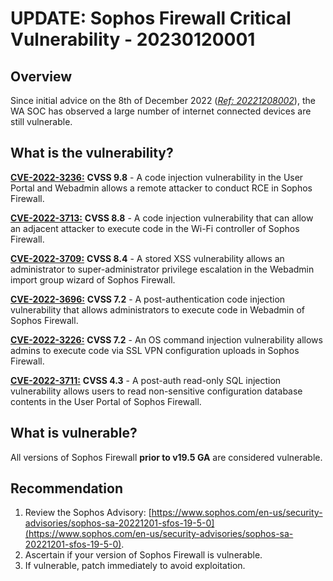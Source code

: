 # UPDATE: Sophos Firewall Critical Vulnerability - 20230120001

## Overview

Since initial advice on the 8th of December 2022 ([*Ref: 20221208002*](https://wagov.github.io/wasocshared/#/advisories/20221208002-Sophos-Release-Patch-for-Seven-Sophos-Firewall-CVEs)), the WA SOC has observed a large number of internet connected devices are still vulnerable.

## What is the vulnerability?

[**CVE-2022-3236:**](https://nvd.nist.gov/vuln/detail/CVE-2022-3236) **CVSS 9.8** - A code injection vulnerability in the User Portal and Webadmin allows a remote attacker to conduct RCE in Sophos Firewall.

[**CVE-2022-3713:**](https://nvd.nist.gov/vuln/detail/CVE-2022-3713) **CVSS 8.8** - A code injection vulnerability that can allow an adjacent attacker to execute code in the Wi-Fi controller of Sophos Firewall.

[**CVE-2022-3709:**](https://nvd.nist.gov/vuln/detail/CVE-2022-3709) **CVSS 8.4** - A stored XSS vulnerability allows an administrator to super-administrator privilege escalation in the Webadmin import group wizard of Sophos Firewall.

[**CVE-2022-3696:**](https://nvd.nist.gov/vuln/detail/CVE-2022-3696) **CVSS 7.2** - A post-authentication code injection vulnerability that allows administrators to execute code in Webadmin of Sophos Firewall.

[**CVE-2022-3226:**](https://nvd.nist.gov/vuln/detail/CVE-2022-3226) **CVSS 7.2** - An OS command injection vulnerability allows admins to execute code via SSL VPN configuration uploads in Sophos Firewall.

[**CVE-2022-3711:**](https://nvd.nist.gov/vuln/detail/CVE-2022-3711) **CVSS 4.3** - A post-auth read-only SQL injection vulnerability allows users to read non-sensitive configuration database contents in the User Portal of Sophos Firewall.

## What is vulnerable?

All versions of Sophos Firewall **prior to v19.5 GA** are considered vulnerable.

## Recommendation

1. Review the Sophos Advisory: [https://www.sophos.com/en-us/security-advisories/sophos-sa-20221201-sfos-19-5-0](https://www.sophos.com/en-us/security-advisories/sophos-sa-20221201-sfos-19-5-0).
2. Ascertain if your version of Sophos Firewall is vulnerable.
3. If vulnerable, patch immediately to avoid exploitation.
